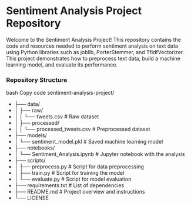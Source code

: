 # Sentiment Analysis Project Repository
Welcome to the Sentiment Analysis Project! This repository contains the code and resources needed to perform sentiment analysis on text data using Python libraries such as joblib, PorterStemmer, and TfidfVectorizer. This project demonstrates how to preprocess text data, build a machine learning model, and evaluate its performance.

### Repository Structure
bash
Copy code
sentiment-analysis-project/
- ├── data/
- │   ├── raw/
- │   │   └── tweets.csv             # Raw dataset
- │   ├── processed/
- │   │   └── processed_tweets.csv   # Preprocessed dataset
- ├── models/
- │   └── sentiment_model.pkl        # Saved machine learning model
- ├── notebooks/
- │   └── Sentiment_Analysis.ipynb   # Jupyter notebook with the analysis
- ├── scripts/
- │   ├── preprocess.py              # Script for data preprocessing
- │   ├── train.py                   # Script for training the model
- │   └── evaluate.py                # Script for model evaluation
- ├── requirements.txt               # List of dependencies
- ├── README.md                      # Project overview and instructions
- └── LICENSE          
